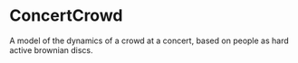 # ConcertCrowd
A model of the dynamics of a crowd at a concert, based on people as hard active brownian discs.
